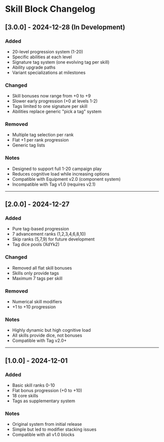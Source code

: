 # Skill Block Changelog

## [3.0.0] - 2024-12-28 (In Development)
### Added
- 20-level progression system (1-20)
- Specific abilities at each level
- Signature tag system (one evolving tag per skill)
- Ability upgrade paths
- Variant specializations at milestones

### Changed
- Skill bonuses now range from +0 to +9
- Slower early progression (+0 at levels 1-2)
- Tags limited to one signature per skill
- Abilities replace generic "pick a tag" system

### Removed
- Multiple tag selection per rank
- Flat +1 per rank progression
- Generic tag lists

### Notes
- Designed to support full 1-20 campaign play
- Reduces cognitive load while increasing options
- Compatible with Equipment v2.0 (component system)
- Incompatible with Tag v1.0 (requires v2.1)

---

## [2.0.0] - 2024-12-27
### Added
- Pure tag-based progression
- 7 advancement ranks (1,2,3,4,6,8,10)
- Skip ranks (5,7,9) for future development
- Tag dice pools (XdYk2)

### Changed
- Removed all flat skill bonuses
- Skills only provide tags
- Maximum 7 tags per skill

### Removed
- Numerical skill modifiers
- +1 to +10 progression

### Notes
- Highly dynamic but high cognitive load
- All skills provide dice, not bonuses
- Compatible with Tag v2.0+

---

## [1.0.0] - 2024-12-01
### Added
- Basic skill ranks 0-10
- Flat bonus progression (+0 to +10)
- 18 core skills
- Tags as supplementary system

### Notes
- Original system from initial release
- Simple but led to modifier stacking issues
- Compatible with all v1.0 blocks